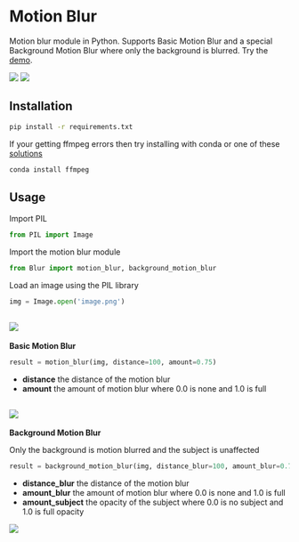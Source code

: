 # Motion Blur
Motion blur module in Python. Supports Basic Motion Blur and a special Background Motion Blur where only the background is blurred. Try the [demo](https://huggingface.co/spaces/tonyassi/motion-blur).

![](https://cdn.discordapp.com/attachments/1120417968032063538/1194679612769304717/basic_blur.png?ex=65b13b17&is=659ec617&hm=ebfde91b36e9afb5e6066c44ed01b129c9a573c75f2cb4c74868dabf21cd17a5&)
![](https://cdn.discordapp.com/attachments/1120417968032063538/1194683576709550080/bg_blur.png?ex=65b13ec8&is=659ec9c8&hm=d7e6b2c543518e7450ac25db5aa222a7f7f8047018ac2cca0df0a0d31468fa4f&)

## Installation
```bash
pip install -r requirements.txt
```
If your getting ffmpeg errors then try installing with conda or one of these [solutions](https://github.com/Zulko/moviepy/issues/1158)
```bash
conda install ffmpeg
```

## Usage
Import PIL
```python
from PIL import Image
```
Import the motion blur module
```python
from Blur import motion_blur, background_motion_blur
```

Load an image using the PIL library
```python
img = Image.open('image.png')
```
![](https://cdn.discordapp.com/attachments/1120417968032063538/1194679023243120690/image-normal.png?ex=65b13a8b&is=659ec58b&hm=1510b72453dafba78d3068e02e043b0abed6314dd712845d7af6810d8b2a4da4&)
---

**Basic Motion Blur**
```python
result = motion_blur(img, distance=100, amount=0.75)
```
- **distance** the distance of the motion blur
- **amount** the amount of motion blur where 0.0 is none and 1.0 is full
  
![](https://cdn.discordapp.com/attachments/1120417968032063538/1194679612769304717/basic_blur.png?ex=65b13b17&is=659ec617&hm=ebfde91b36e9afb5e6066c44ed01b129c9a573c75f2cb4c74868dabf21cd17a5&)
---

**Background Motion Blur** 

Only the background is motion blurred and the subject is unaffected
```python
result = background_motion_blur(img, distance_blur=100, amount_blur=0.75, amount_subject=1.0)
```
- **distance_blur** the distance of the motion blur
- **amount_blur** the amount of motion blur where 0.0 is none and 1.0 is full
- **amount_subject** the opacity of the subject where 0.0 is no subject and 1.0 is full opacity

![](https://cdn.discordapp.com/attachments/1120417968032063538/1194683576709550080/bg_blur.png?ex=65b13ec8&is=659ec9c8&hm=d7e6b2c543518e7450ac25db5aa222a7f7f8047018ac2cca0df0a0d31468fa4f&)
